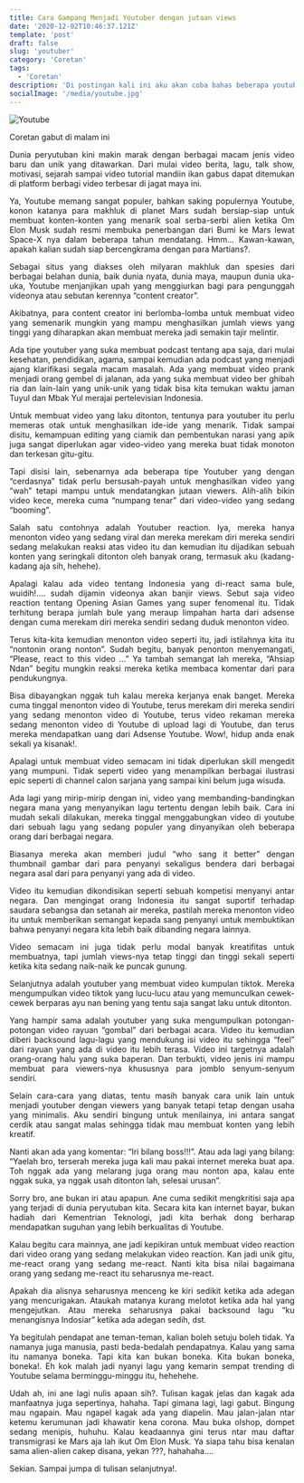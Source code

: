 ```yaml
---
title: Cara Gampang Menjadi Youtuber dengan jutaan views
date: '2020-12-02T10:46:37.121Z'
template: 'post'
draft: false
slug: 'youtuber'
category: 'Coretan'
tags:
  - 'Coretan'
description: 'Di postingan kali ini aku akan coba bahas beberapa youtuber yang mampu mendapatkan views yang tinggi tapi dengan usaha yang minimalis.'
socialImage: '/media/youtube.jpg'
---
```


![Youtube](/media/youtube.jpg)

<p>Coretan gabut di malam ini</p>
<p style="text-align: justify;text-justify: inter-word;">
Dunia peryutuban kini makin marak dengan berbagai macam jenis video baru dan unik yang ditawarkan. Dari mulai video berita, lagu, talk show, motivasi, sejarah sampai video tutorial mandiin ikan gabus dapat ditemukan di platform berbagi video terbesar di jagat maya ini. 
</p>
<p style="text-align: justify;text-justify: inter-word;">
Ya, Youtube memang sangat populer, bahkan saking populernya Youtube, konon katanya para makhluk di planet Mars sudah bersiap-siap untuk membuat konten-konten yang menarik soal serba-serbi alien ketika Om Elon Musk sudah resmi membuka penerbangan dari Bumi ke Mars lewat Space-X nya dalam beberapa tahun mendatang. Hmm… Kawan-kawan, apakah kalian sudah siap bercengkrama dengan para Martians?.
</p>
<p style="text-align: justify;text-justify: inter-word;">
Sebagai situs yang diakses oleh milyaran makhluk dan spesies dari berbagai belahan dunia, baik dunia nyata, dunia maya, maupun dunia uka-uka, Youtube menjanjikan upah yang menggiurkan bagi para pengunggah videonya atau sebutan kerennya “content creator”.
</p>
<p style="text-align: justify;text-justify: inter-word;">
Akibatnya, para content creator ini berlomba-lomba untuk membuat video yang semenarik mungkin yang mampu menghasilkan jumlah views yang tinggi yang diharapkan akan membuat mereka jadi semakin tajir melintir.
</p>
<p style="text-align: justify;text-justify: inter-word;">
Ada tipe youtuber yang suka membuat podcast tentang apa saja, dari mulai kesehatan, pendidikan, agama, sampai kemudian ada podcast yang menjadi ajang klarifikasi segala macam masalah. Ada yang membuat video prank menjadi orang gembel di jalanan, ada yang suka membuat video ber ghibah ria dan lain-lain yang unik-unik yang tidak bisa kita temukan waktu jaman Tuyul dan Mbak Yul merajai pertelevisian Indonesia.
</p>
<p style="text-align: justify;text-justify: inter-word;">
Untuk membuat video yang laku ditonton, tentunya para youtuber itu perlu memeras otak untuk menghasilkan ide-ide yang menarik. Tidak sampai disitu, kemampuan editing yang ciamik dan pembentukan narasi yang apik juga sangat diperlukan agar video-video yang mereka buat tidak monoton dan terkesan gitu-gitu.
</p>
<p style="text-align: justify;text-justify: inter-word;">
Tapi disisi lain, sebenarnya ada beberapa tipe Youtuber yang dengan “cerdasnya” tidak perlu bersusah-payah untuk menghasilkan video yang “wah” tetapi mampu untuk mendatangkan jutaan viewers. Alih-alih bikin video kece, mereka cuma “numpang tenar” dari video-video yang sedang “booming”.
</p>
<p style="text-align: justify;text-justify: inter-word;">
Salah satu contohnya adalah Youtuber reaction. Iya, mereka hanya menonton video yang sedang viral dan mereka merekam diri mereka sendiri sedang melakukan reaksi atas video itu dan kemudian itu dijadikan sebuah konten yang seringkali ditonton oleh banyak orang, termasuk aku (kadang-kadang aja sih, hehehe). 
</p>
<p style="text-align: justify;text-justify: inter-word;">
Apalagi kalau ada video tentang Indonesia yang di-react sama bule, wuidih!…. sudah dijamin videonya akan banjir views. Sebut saja video reaction tentang Opening Asian Games yang super fenomenal itu. Tidak terhitung berapa jumlah bule yang meraup limpahan harta dari adsense dengan cuma merekam diri mereka sendiri sedang duduk menonton video. 
</p>
<p style="text-align: justify;text-justify: inter-word;">
Terus kita-kita kemudian menonton video seperti itu, jadi istilahnya kita itu “nontonin orang nonton”. Sudah begitu, banyak penonton menyemangati, “Please, react to this video ...” Ya tambah semangat lah mereka, “Ahsiap Ndan” begitu mungkin reaksi mereka ketika membaca komentar dari para pendukungnya. 
</p>
<p style="text-align: justify;text-justify: inter-word;">
Bisa dibayangkan nggak tuh kalau mereka kerjanya enak banget. Mereka cuma tinggal menonton video di Youtube, terus merekam diri mereka sendiri yang sedang menonton video di Youtube, terus video rekaman mereka sedang menonton video di Youtube di upload lagi di Youtube, dan terus mereka mendapatkan uang dari Adsense Youtube. Wow!, hidup anda enak sekali ya kisanak!. 
</p>
<p style="text-align: justify;text-justify: inter-word;">
Apalagi untuk membuat video semacam ini tidak diperlukan skill mengedit yang mumpuni. Tidak seperti video yang menampilkan berbagai ilustrasi epic seperti di channel calon sarjana yang sampai kini belum juga wisuda. 
</p>
<p style="text-align: justify;text-justify: inter-word;">
Ada lagi yang mirip-mirip dengan ini, video yang membanding-bandingkan negara mana yang menyanyikan lagu tertentu dengan lebih baik. Cara ini mudah sekali dilakukan, mereka tinggal menggabungkan video di youtube dari sebuah lagu yang sedang populer yang dinyanyikan oleh beberapa orang dari berbagai negara. 
</p>
<p style="text-align: justify;text-justify: inter-word;">
Biasanya mereka akan memberi judul “who sang it better” dengan thumbnail gambar dari para penyanyi sekaligus bendera dari berbagai negara asal dari para penyanyi yang ada di video. 
</p>
<p style="text-align: justify;text-justify: inter-word;">
Video itu kemudian dikondisikan seperti sebuah kompetisi menyanyi antar negara. Dan mengingat orang Indonesia itu sangat suportif terhadap saudara sebangsa dan setanah air mereka, pastilah mereka menonton video itu untuk memberikan semangat kepada sang penyanyi untuk membuktikan bahwa penyanyi negara kita lebih baik dibanding negara lainnya. 
</p>
<p style="text-align: justify;text-justify: inter-word;">
Video semacam ini juga tidak perlu modal banyak kreatifitas untuk membuatnya, tapi jumlah views-nya tetap tinggi dan tinggi sekali seperti ketika kita sedang naik-naik ke puncak gunung.
</p>
<p style="text-align: justify;text-justify: inter-word;">
Selanjutnya adalah youtuber yang membuat video kumpulan tiktok. Mereka mengumpulkan video tiktok yang lucu-lucu atau yang memunculkan cewek-cewek berparas ayu nan bening yang tentu saja sangat laku untuk ditonton. 
</p>
<p style="text-align: justify;text-justify: inter-word;">
Yang hampir sama adalah youtuber yang suka mengumpulkan potongan-potongan video rayuan “gombal” dari berbagai acara. Video itu kemudian diberi backsound lagu-lagu yang mendukung isi video itu sehingga “feel” dari rayuan yang ada di video itu lebih terasa. Video ini targetnya adalah orang-orang halu yang suka baperan. Dan terbukti, video jenis ini mampu membuat para viewers-nya khususnya para jomblo senyum-senyum sendiri. 
</p>
<p style="text-align: justify;text-justify: inter-word;">
Selain cara-cara yang diatas, tentu masih banyak cara unik lain untuk menjadi youtuber dengan viewers yang banyak tetapi tetap dengan usaha yang minimalis. Aku sendiri bingung untuk menilainya, ini antara sangat cerdik atau sangat malas sehingga tidak mau membuat konten yang lebih kreatif. 
</p>
<p style="text-align: justify;text-justify: inter-word;">
Nanti akan ada yang komentar: “Iri bilang boss!!!”. Atau ada lagi yang bilang: “Yaelah bro, terserah mereka juga kali mau pakai internet mereka buat apa. Toh nggak ada yang melarang juga orang mau nonton apa, kalau ente nggak suka, ya nggak usah ditonton lah, selesai urusan”. 
</p>
<p style="text-align: justify;text-justify: inter-word;">
Sorry bro, ane bukan iri atau apapun. Ane cuma sedikit mengkritisi saja apa yang terjadi di dunia peryutuban kita. Secara kita kan internet bayar, bukan hadiah dari Kementrian Teknologi, jadi kita berhak dong berharap mendapatkan suguhan yang lebih berkualitas di Youtube.
</p>
<p style="text-align: justify;text-justify: inter-word;">
Kalau begitu cara mainnya, ane jadi kepikiran untuk membuat video reaction dari video orang yang sedang melakukan video reaction. Kan jadi unik gitu, me-react orang yang sedang me-react. Nanti kita bisa nilai bagaimana orang yang sedang me-react itu seharusnya me-react. 
</p>
<p style="text-align: justify;text-justify: inter-word;">
Apakah dia alisnya seharusnya menceng ke kiri sedikit ketika ada adegan yang mencurigakan. Ataukah matanya kurang melotot ketika ada hal yang mengejutkan. Atau mereka seharusnya pakai backsound lagu “ku menangisnya Indosiar” ketika ada adegan sedih, dst.
</p>
<p style="text-align: justify;text-justify: inter-word;">
Ya begitulah pendapat ane teman-teman, kalian boleh setuju boleh tidak. Ya namanya juga manusia, pasti beda-bedalah pendapatnya. Kalau yang sama itu namanya boneka. Tapi kita kan bukan boneka. Kita bukan boneka, boneka!. Eh kok malah jadi nyanyi lagu yang kemarin sempat trending di Youtube selama berminggu-minggu itu, hehehehe.
</p>
<p style="text-align: justify;text-justify: inter-word;">
Udah ah, ini ane lagi nulis apaan sih?. Tulisan kagak jelas dan kagak ada manfaatnya juga sepertinya, hahaha. Tapi gimana lagi, lagi gabut. Bingung mau ngapain. Mau ngapel kagak ada yang diapelin. Mau jalan-jalan ntar ketemu kerumunan jadi khawatir kena corona. Mau buka olshop, dompet sedang menipis, huhuhu. Kalau keadaannya gini terus ntar mau daftar transmigrasi ke Mars aja lah ikut Om Elon Musk. Ya siapa tahu bisa kenalan sama alien-alien cakep disana, yekan ???, hahahaha….
</p>
<p style="text-align: justify;text-justify: inter-word;">
Sekian. Sampai jumpa di tulisan selanjutnya!.
</p>
